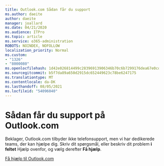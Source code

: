 ```yaml
---
title: Outlook.com Sådan får du support
ms.author: daeite
author: daeite
manager: joallard
ms.date: 04/21/2020
ms.audience: ITPro
ms.topic: article
ms.service: o365-administration
ROBOTS: NOINDEX, NOFOLLOW
localization_priority: Normal
ms.custom:
- "1326"
- "8000080"
ms.openlocfilehash: 1d42e026814499c28396913906346b70c6b7299176dea67e0cd420df73a0cda4
ms.sourcegitcommit: b5f7da89a650d2915dc652449623c78be6247175
ms.translationtype: MT
ms.contentlocale: da-DK
ms.lasthandoff: 08/05/2021
ms.locfileid: "54096040"
---
```

# <a name="how-to-get-support-in-outlookcom"></a>Sådan får du support på Outlook.com

Beklager, Outlook.com tilbyder ikke telefonsupport, men vi har dedikerede teams, der kan hjælpe dig.
Skriv dit spørgsmål, eller beskriv dit problem **i feltet** Hjælp ovenfor, og vælg derefter **Få hjælp**.

[Få hjælp til Outlook.com](https://support.office.com/article/40676ad0-c831-45ac-a023-5be633be798d?wt.mc_id=Office_Outlook_com_Alchemy)


